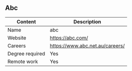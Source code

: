## Abc

Content|Description
-|-
Name|abc
Website|https://abc.com/
Careers|https://www.abc.net.au/careers/
Degree required|Yes
Remote work|Yes
